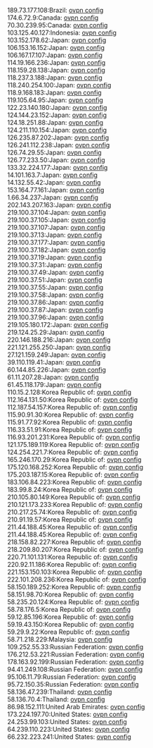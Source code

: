 189.73.177.108:Brazil: [ovpn config](vpn/189_73_177_108.ovpn)  
174.6.72.9:Canada: [ovpn config](vpn/174_6_72_9.ovpn)  
70.30.239.95:Canada: [ovpn config](vpn/70_30_239_95.ovpn)  
103.125.40.127:Indonesia: [ovpn config](vpn/103_125_40_127.ovpn)  
103.152.178.62:Japan: [ovpn config](vpn/103_152_178_62.ovpn)  
106.153.16.152:Japan: [ovpn config](vpn/106_153_16_152.ovpn)  
106.167.17.107:Japan: [ovpn config](vpn/106_167_17_107.ovpn)  
114.19.166.236:Japan: [ovpn config](vpn/114_19_166_236.ovpn)  
118.159.28.138:Japan: [ovpn config](vpn/118_159_28_138.ovpn)  
118.237.3.188:Japan: [ovpn config](vpn/118_237_3_188.ovpn)  
118.240.254.100:Japan: [ovpn config](vpn/118_240_254_100.ovpn)  
118.9.168.183:Japan: [ovpn config](vpn/118_9_168_183.ovpn)  
119.105.64.95:Japan: [ovpn config](vpn/119_105_64_95.ovpn)  
122.23.140.180:Japan: [ovpn config](vpn/122_23_140_180.ovpn)  
124.144.23.152:Japan: [ovpn config](vpn/124_144_23_152.ovpn)  
124.18.251.88:Japan: [ovpn config](vpn/124_18_251_88.ovpn)  
124.211.110.154:Japan: [ovpn config](vpn/124_211_110_154.ovpn)  
126.235.87.202:Japan: [ovpn config](vpn/126_235_87_202.ovpn)  
126.241.112.238:Japan: [ovpn config](vpn/126_241_112_238.ovpn)  
126.74.29.55:Japan: [ovpn config](vpn/126_74_29_55.ovpn)  
126.77.233.50:Japan: [ovpn config](vpn/126_77_233_50.ovpn)  
133.32.224.177:Japan: [ovpn config](vpn/133_32_224_177.ovpn)  
14.101.163.7:Japan: [ovpn config](vpn/14_101_163_7.ovpn)  
14.132.55.42:Japan: [ovpn config](vpn/14_132_55_42.ovpn)  
153.164.77.161:Japan: [ovpn config](vpn/153_164_77_161.ovpn)  
1.66.34.237:Japan: [ovpn config](vpn/1_66_34_237.ovpn)  
202.143.207.163:Japan: [ovpn config](vpn/202_143_207_163.ovpn)  
219.100.37.104:Japan: [ovpn config](vpn/219_100_37_104.ovpn)  
219.100.37.105:Japan: [ovpn config](vpn/219_100_37_105.ovpn)  
219.100.37.107:Japan: [ovpn config](vpn/219_100_37_107.ovpn)  
219.100.37.13:Japan: [ovpn config](vpn/219_100_37_13.ovpn)  
219.100.37.177:Japan: [ovpn config](vpn/219_100_37_177.ovpn)  
219.100.37.182:Japan: [ovpn config](vpn/219_100_37_182.ovpn)  
219.100.37.19:Japan: [ovpn config](vpn/219_100_37_19.ovpn)  
219.100.37.31:Japan: [ovpn config](vpn/219_100_37_31.ovpn)  
219.100.37.49:Japan: [ovpn config](vpn/219_100_37_49.ovpn)  
219.100.37.51:Japan: [ovpn config](vpn/219_100_37_51.ovpn)  
219.100.37.55:Japan: [ovpn config](vpn/219_100_37_55.ovpn)  
219.100.37.58:Japan: [ovpn config](vpn/219_100_37_58.ovpn)  
219.100.37.86:Japan: [ovpn config](vpn/219_100_37_86.ovpn)  
219.100.37.87:Japan: [ovpn config](vpn/219_100_37_87.ovpn)  
219.100.37.96:Japan: [ovpn config](vpn/219_100_37_96.ovpn)  
219.105.180.172:Japan: [ovpn config](vpn/219_105_180_172.ovpn)  
219.124.25.29:Japan: [ovpn config](vpn/219_124_25_29.ovpn)  
220.146.188.216:Japan: [ovpn config](vpn/220_146_188_216.ovpn)  
221.121.255.250:Japan: [ovpn config](vpn/221_121_255_250.ovpn)  
27.121.159.249:Japan: [ovpn config](vpn/27_121_159_249.ovpn)  
39.110.119.41:Japan: [ovpn config](vpn/39_110_119_41.ovpn)  
60.144.85.226:Japan: [ovpn config](vpn/60_144_85_226.ovpn)  
61.11.207.28:Japan: [ovpn config](vpn/61_11_207_28.ovpn)  
61.45.118.179:Japan: [ovpn config](vpn/61_45_118_179.ovpn)  
110.15.2.128:Korea Republic of: [ovpn config](vpn/110_15_2_128.ovpn)  
112.164.131.50:Korea Republic of: [ovpn config](vpn/112_164_131_50.ovpn)  
112.187.54.157:Korea Republic of: [ovpn config](vpn/112_187_54_157.ovpn)  
115.90.91.30:Korea Republic of: [ovpn config](vpn/115_90_91_30.ovpn)  
115.91.77.92:Korea Republic of: [ovpn config](vpn/115_91_77_92.ovpn)  
116.33.51.91:Korea Republic of: [ovpn config](vpn/116_33_51_91.ovpn)  
116.93.201.231:Korea Republic of: [ovpn config](vpn/116_93_201_231.ovpn)  
121.175.189.119:Korea Republic of: [ovpn config](vpn/121_175_189_119.ovpn)  
124.254.221.7:Korea Republic of: [ovpn config](vpn/124_254_221_7.ovpn)  
165.246.170.29:Korea Republic of: [ovpn config](vpn/165_246_170_29.ovpn)  
175.120.168.252:Korea Republic of: [ovpn config](vpn/175_120_168_252.ovpn)  
175.203.187.15:Korea Republic of: [ovpn config](vpn/175_203_187_15.ovpn)  
183.106.84.223:Korea Republic of: [ovpn config](vpn/183_106_84_223.ovpn)  
183.99.8.24:Korea Republic of: [ovpn config](vpn/183_99_8_24.ovpn)  
210.105.80.149:Korea Republic of: [ovpn config](vpn/210_105_80_149.ovpn)  
210.121.173.233:Korea Republic of: [ovpn config](vpn/210_121_173_233.ovpn)  
210.217.25.74:Korea Republic of: [ovpn config](vpn/210_217_25_74.ovpn)  
210.91.19.57:Korea Republic of: [ovpn config](vpn/210_91_19_57.ovpn)  
211.44.188.45:Korea Republic of: [ovpn config](vpn/211_44_188_45.ovpn)  
211.44.188.45:Korea Republic of: [ovpn config](vpn/211_44_188_45.ovpn)  
218.158.82.227:Korea Republic of: [ovpn config](vpn/218_158_82_227.ovpn)  
218.209.80.207:Korea Republic of: [ovpn config](vpn/218_209_80_207.ovpn)  
220.71.101.131:Korea Republic of: [ovpn config](vpn/220_71_101_131.ovpn)  
220.92.11.186:Korea Republic of: [ovpn config](vpn/220_92_11_186.ovpn)  
221.153.150.103:Korea Republic of: [ovpn config](vpn/221_153_150_103.ovpn)  
222.101.208.236:Korea Republic of: [ovpn config](vpn/222_101_208_236.ovpn)  
58.150.189.252:Korea Republic of: [ovpn config](vpn/58_150_189_252.ovpn)  
58.151.98.70:Korea Republic of: [ovpn config](vpn/58_151_98_70.ovpn)  
58.235.20.124:Korea Republic of: [ovpn config](vpn/58_235_20_124.ovpn)  
58.78.176.5:Korea Republic of: [ovpn config](vpn/58_78_176_5.ovpn)  
59.12.85.196:Korea Republic of: [ovpn config](vpn/59_12_85_196.ovpn)  
59.19.43.150:Korea Republic of: [ovpn config](vpn/59_19_43_150.ovpn)  
59.29.9.22:Korea Republic of: [ovpn config](vpn/59_29_9_22.ovpn)  
58.71.218.229:Malaysia: [ovpn config](vpn/58_71_218_229.ovpn)  
109.252.55.33:Russian Federation: [ovpn config](vpn/109_252_55_33.ovpn)  
176.212.53.221:Russian Federation: [ovpn config](vpn/176_212_53_221.ovpn)  
178.163.92.199:Russian Federation: [ovpn config](vpn/178_163_92_199.ovpn)  
94.41.249.108:Russian Federation: [ovpn config](vpn/94_41_249_108.ovpn)  
95.106.11.79:Russian Federation: [ovpn config](vpn/95_106_11_79.ovpn)  
95.72.150.35:Russian Federation: [ovpn config](vpn/95_72_150_35.ovpn)  
58.136.47.239:Thailand: [ovpn config](vpn/58_136_47_239.ovpn)  
58.136.70.4:Thailand: [ovpn config](vpn/58_136_70_4.ovpn)  
86.98.152.111:United Arab Emirates: [ovpn config](vpn/86_98_152_111.ovpn)  
173.224.197.70:United States: [ovpn config](vpn/173_224_197_70.ovpn)  
24.253.99.103:United States: [ovpn config](vpn/24_253_99_103.ovpn)  
64.239.110.223:United States: [ovpn config](vpn/64_239_110_223.ovpn)  
66.232.223.241:United States: [ovpn config](vpn/66_232_223_241.ovpn)  
